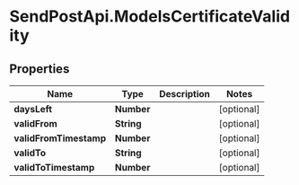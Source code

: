 # SendPostApi.ModelsCertificateValidity

## Properties
Name | Type | Description | Notes
------------ | ------------- | ------------- | -------------
**daysLeft** | **Number** |  | [optional] 
**validFrom** | **String** |  | [optional] 
**validFromTimestamp** | **Number** |  | [optional] 
**validTo** | **String** |  | [optional] 
**validToTimestamp** | **Number** |  | [optional] 
